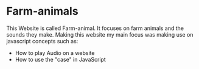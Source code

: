# Farm-animals
This Website is called Farm-animal. It focuses on farm animals and the sounds they make.
Making this website my main focus was making use on javascript concepts
such as:
  * How to play Audio on a website
  * How to use the "case" in JavaScript
